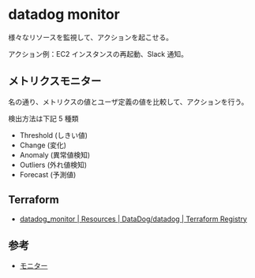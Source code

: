 # datadog monitor

様々なリソースを監視して、アクションを起こせる。

アクション例：EC2 インスタンスの再起動、Slack 通知。

## メトリクスモニター

名の通り、メトリクスの値とユーザ定義の値を比較して、アクションを行う。

検出方法は下記 5 種類
- Threshold (しきい値)
- Change (変化)
- Anomaly (異常値検知)
- Outliers (外れ値検知)
- Forecast (予測値)

## Terraform

- [datadog_monitor | Resources | DataDog/datadog | Terraform Registry](https://registry.terraform.io/providers/DataDog/datadog/latest/docs/resources/monitor)

## 参考
- [モニター](https://docs.datadoghq.com/ja/monitors/monitor_types/)

